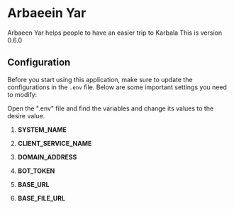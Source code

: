 # Arbaeein Yar
Arbaeen Yar helps people to have an easier trip to Karbala
This is version 0.6.0


## Configuration
Before you start using this application, make sure to update the configurations in the `.env` file. Below are some important settings you need to modify:

Open the ".env" file and find the variables and change its values to the desire value.

1. **SYSTEM_NAME**

2. **CLIENT_SERVICE_NAME**

3. **DOMAIN_ADDRESS**

4. **BOT_TOKEN**

5. **BASE_URL**

6. **BASE_FILE_URL**
